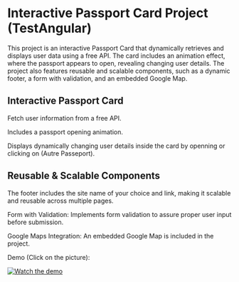 # Interactive Passport Card Project (TestAngular)

This project is an interactive Passport Card that dynamically retrieves and displays user data using a free API. The card includes an animation effect, where the passport appears to open, revealing changing user details. The project also features reusable and scalable components, such as a dynamic footer, a form with validation, and an embedded Google Map.

## Interactive Passport Card

Fetch user information from a free API.

Includes a passport opening animation.

Displays dynamically changing user details inside the card by openning or clicking on (Autre Passeport).

## Reusable & Scalable Components

The footer includes the site name of your choice and link, making it scalable and reusable across multiple pages.

Form with Validation: Implements form validation to assure proper user input before submission.

Google Maps Integration: An embedded Google Map is included in the project.

Demo (Click on the picture):

[![Watch the demo](https://img.youtube.com/vi/NoeQ6WbLRpo/maxresdefault.jpg)](https://youtu.be/NoeQ6WbLRpo)
